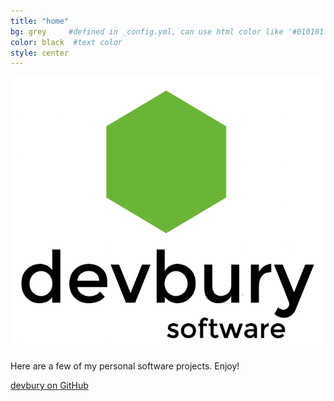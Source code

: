 ```yaml
---
title: "home"
bg: grey     #defined in _config.yml, can use html color like '#010101'
color: black  #text color
style: center
---
```

<img src="/img/devbury-logo.png" title="devbury software"/>

Here are a few of my personal software projects.
Enjoy!


<a class="github-button" href="https://github.com/devbury" data-style="mega">devbury on GitHub</a>
